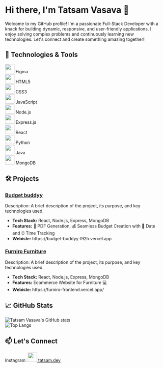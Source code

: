 <h1>Hi there, I'm Tatsam Vasava 👋</h1>
<p>Welcome to my GitHub profile! I'm a passionate Full-Stack Developer with a knack for building dynamic, responsive, and user-friendly applications. I enjoy solving complex problems and continuously learning new technologies. Let's connect and create something amazing together!</p>

<h2>🔧 Technologies & Tools</h2>
<div class="tech-stack">
    <div><img src="https://img.icons8.com/color/48/000000/figma--v1.png" width="30"/> Figma</div>
    <div><img src="https://img.icons8.com/color/48/000000/html-5--v1.png" width="30"/> HTML5</div>
    <div><img src="https://img.icons8.com/color/48/000000/css3.png" width="30"/> CSS3</div>
    <div><img src="https://img.icons8.com/color/48/000000/javascript--v1.png" width="30"/> JavaScript</div>
    <div><img src="https://img.icons8.com/color/48/000000/nodejs.png" width="30"/> Node.js</div>
    <div><img src="https://img.icons8.com/color/48/000000/express.png" width="30"/> Express.js</div>
    <div><img src="https://img.icons8.com/color/48/000000/react-native.png" width="30"/> React</div>
    <div><img src="https://img.icons8.com/color/48/000000/python--v1.png" width="30"/> Python</div>
    <div><img src="https://img.icons8.com/color/48/000000/java-coffee-cup-logo--v1.png" width="30"/> Java</div>
    <div><img src="https://img.icons8.com/color/48/000000/mongodb.png" width="30"/> MongoDB</div>

</div>

<h2>🛠️ Projects</h2>
<h3><a href="https://github.com/sezerz1121/Budget-Buddyy">Budget buddyy</a></h3>
<p>Description: A brief description of the project, its purpose, and key technologies used.</p>
<ul>
    <li><strong>Tech Stack:</strong> React, Node.js, Express, MongoDB</li>
   <li><strong>Features:</strong> 📄 PDF Generation, 💰 Seamless Budget Creation with 📅 Date and ⏰ Time Tracking</li>
    <li><strong>Webiste:</strong> https://budget-buddyy-l92h.vercel.app</li>
</ul>
<h3><a href="https://github.com/sezerz1121/FurniroFrontend">Furniro Furniture </a></h3>
<p>Description: A brief description of the project, its purpose, and key technologies used.</p>
<ul>
    <li><strong>Tech Stack:</strong> React, Node.js, Express, MongoDB</li>
   <li><strong>Features:</strong> Ecommerce Website for Furniture 💻</li>
    <li><strong>Webiste:</strong> https://furniro-frontend.vercel.app/</li>
</ul>




<h2>📈 GitHub Stats</h2>
<div>
    <img src="https://github-readme-stats.vercel.app/api?username=sezerz1121&show_icons=true&theme=radical" alt="Tatsam Vasava's GitHub stats">
</div>
<div>
    <img src="https://github-readme-stats.vercel.app/api/top-langs/?username=sezerz1121&layout=compact&theme=radical" alt="Top Langs">
</div>

<h2>📫 Let's Connect</h2><p>Instagram: <a href="https://www.instagram.com/tatsam.dev/"><img src="https://img.icons8.com/color/48/000000/instagram.png" width="30"/> tatsam.dev</a></p>

